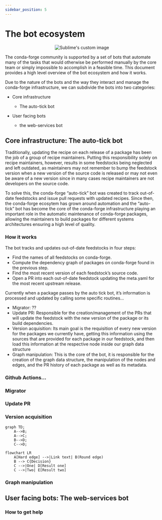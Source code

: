 ```yaml
---
sidebar_position: 5
---
```


# The bot ecosystem

<!-- ![The bot ecosystem](/img/bot-ecosystem.png) -->
<p align="center">
  <img src="/img/bot-ecosystem.png" alt="Sublime's custom image"/>
</p>


The conda-forge community is supported by a set of bots that automate many of the tasks that would otherwise be performed manually
by the core team or simply impossible to accomplish in a feasible time. This document provides a high level overview of the bot
ecosystem and how it works.

Due to the nature of the bots and the way they interact and manage the conda-forge infrastructure, we can subdivide the bots into
two categories:

- Core infrastructure
  - The auto-tick bot

- User facing bots
  - the web-services bot

## Core infrastructure: The auto-tick bot

Traditionally, updating the recipe on each release of a package has been the job of a group of recipe maintainers. Putting this
responsibility solely on recipe maintainers, however, results in some feedstocks being neglected and left outdated, as maintainers
may not remember to bump the feedstock version when a new version of the source code is released or may not even be aware of a
new version since in many cases recipe maintainers are not developers on the source code.

To solve this, the conda-forge “auto-tick”
bot was created to track out-of-date feedstocks and issue pull requests with updated recipes. Since then, the conda-forge ecosytem has grown
around automation and the “auto-tick” bot has become the core of the conda-forge infrastructure playing an important role in the automatic maintenance
of conda-forge packages, allowing the maintainers to build packages for different systems architectures ensuring a high level of quality.

### How it works

The bot tracks and updates out-of-date feedstocks in four steps:

- Find the names of all feedstocks on conda-forge.
- Compute the dependency graph of packages on conda-forge found in the previous step.
- Find the most recent version of each feedstock’s source code.
- Open a PR into each out-of-date feedstock updating the meta.yaml for the most recent upstream release.

Currently when a package passes by the auto tick bot, it’s information is processed and updated by calling some specific routines...

- Migrator: ??
- Update PR: Responsible for the creation/management of the PRs that will update the feedstock with the new version of the package or its build dependencies.
- Version acquisition: Its main goal is the requisition of every new version for the packages we currently have, getting this information using the sources that are provided for each package in our feedstock, and then load this information at the respective node inside our graph data structure
- Graph manipulation: This is the core of the bot, it is responsible for the creation of the graph data structure, the manipulation of the nodes and edges, and the PR history of each package as well as its metadata.

### Github Actions...


### Migrator

### Update PR

### Version acquisition

```mermaid
graph TD;
    A-->B;
    A-->C;
    B-->D;
    C-->D;
```

```mermaid
flowchart LR
    A[Hard edge] -->|Link text| B(Round edge)
    B --> C{Decision}
    C -->|One| D[Result one]
    C -->|Two| E[Result two]
```
### Graph manipulation


## User facing bots: The web-services bot



### How to get help